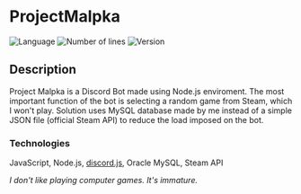 # ProjectMalpka
![Language](https://img.shields.io/badge/language-JavaScript-0E15C0)
![Number of lines](https://img.shields.io/tokei/lines/github/karolstawowski/ProjectMalpka)
![Version](https://img.shields.io/badge/version-1.0.0.0-0E15C0) <br>

## Description
Project Malpka is a Discord Bot made using Node.js enviroment.
The most important function of the bot is selecting a random game from Steam, which I won't play.
Solution uses MySQL database made by me instead of a simple JSON file (official Steam API) to reduce the load imposed on the bot.

### Technologies
JavaScript, Node.js, <a href="https://discord.js.org/#/">discord.js</a>, Oracle MySQL, Steam API

<i>I don't like playing computer games. It's immature.</i>
